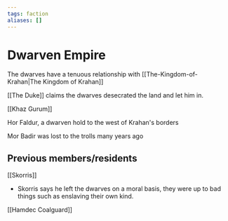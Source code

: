 ```yaml
---
tags: faction
aliases: []
---
```

# Dwarven Empire
The dwarves have a tenuous relationship with [[The-Kingdom-of-Krahan|The Kingdom of Krahan]]

[[The Duke]] claims the dwarves desecrated the land and let him in.

[[Khaz Gurum]]

Hor Faldur, a dwarven hold to the west of Krahan's borders

Mor Badir was lost to the trolls many years ago

## Previous members/residents
[[Skorris]]  
- Skorris says he left the dwarves on a moral basis, they were up to bad things such as enslaving their own kind.  

[[Hamdec Coalguard]]